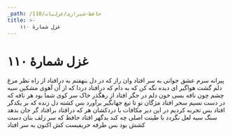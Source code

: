 ```yaml
---
_path: /حافظ-شیرازی/غزلیات/110
title: >-
    غزل شمارهٔ ۱۱۰
---
```

# غزل شمارهٔ ۱۱۰

پیرانه سرم عشق جوانی به سر افتاد
وان راز که در دل بنهفتم به درافتاد
از راه نظر مرغ دلم گشت هواگیر
ای دیده نگه کن که به دام که درافتاد
دردا که از آن آهوی مشکین سیه چشم
چون نافه بسی خون دلم در جگر افتاد
از رهگذر خاک سر کوی شما بود
هر نافه که در دست نسیم سحر افتاد
مژگان تو تا تیغ جهانگیر برآورد
بس کشته دل زنده که بر یکدگر افتاد
بس تجربه کردیم در این دیر مکافات
با دردکشان هر که درافتاد برافتاد
گر جان بدهد سنگ سیه لعل نگردد
با طینت اصلی چه کند بدگهر افتاد
حافظ که سر زلف بتان دست کشش بود
بس طرفه حریفیست کش اکنون به سر افتاد
